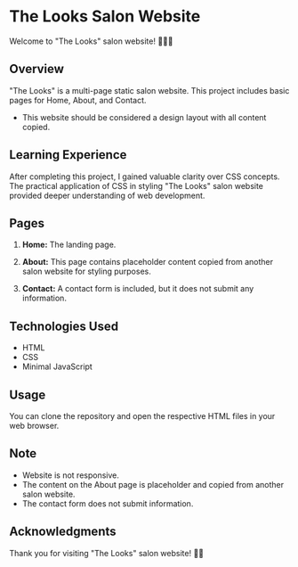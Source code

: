 # The Looks Salon Website

Welcome to "The Looks" salon website! 💇‍♂️💅

## Overview

"The Looks" is a multi-page static salon website. This project includes basic pages for Home, About, and Contact.  
- This website should be considered a design layout with all content copied.

## Learning Experience

After completing this project, I gained valuable clarity over CSS concepts. The practical application of CSS in styling "The Looks" salon website provided deeper understanding of web development.

## Pages

1. **Home:** The landing page.
  
2. **About:** This page contains placeholder content copied from another salon website for styling purposes.

3. **Contact:** A contact form is included, but it does not submit any information.

## Technologies Used

- HTML
- CSS
- Minimal JavaScript 

## Usage

You can clone the repository and open the respective HTML files in your web browser.

## Note

- Website is not responsive.
- The content on the About page is placeholder and copied from another salon website.
- The contact form does not submit information.

## Acknowledgments

Thank you for visiting "The Looks" salon website! 💖🌟
